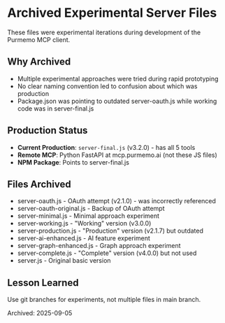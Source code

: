# Archived Experimental Server Files

These files were experimental iterations during development of the Purmemo MCP client.

## Why Archived
- Multiple experimental approaches were tried during rapid prototyping
- No clear naming convention led to confusion about which was production
- Package.json was pointing to outdated server-oauth.js while working code was in server-final.js

## Production Status
- **Current Production**: `server-final.js` (v3.2.0) - has all 5 tools
- **Remote MCP**: Python FastAPI at mcp.purmemo.ai (not these JS files)
- **NPM Package**: Points to server-final.js

## Files Archived
- server-oauth.js - OAuth attempt (v2.1.0) - was incorrectly referenced
- server-oauth-original.js - Backup of OAuth attempt
- server-minimal.js - Minimal approach experiment
- server-working.js - "Working" version (v3.0.0)
- server-production.js - "Production" version (v2.1.7) but outdated
- server-ai-enhanced.js - AI feature experiment
- server-graph-enhanced.js - Graph approach experiment
- server-complete.js - "Complete" version (v4.0.0) but not used
- server.js - Original basic version

## Lesson Learned
Use git branches for experiments, not multiple files in main branch.

Archived: 2025-09-05
